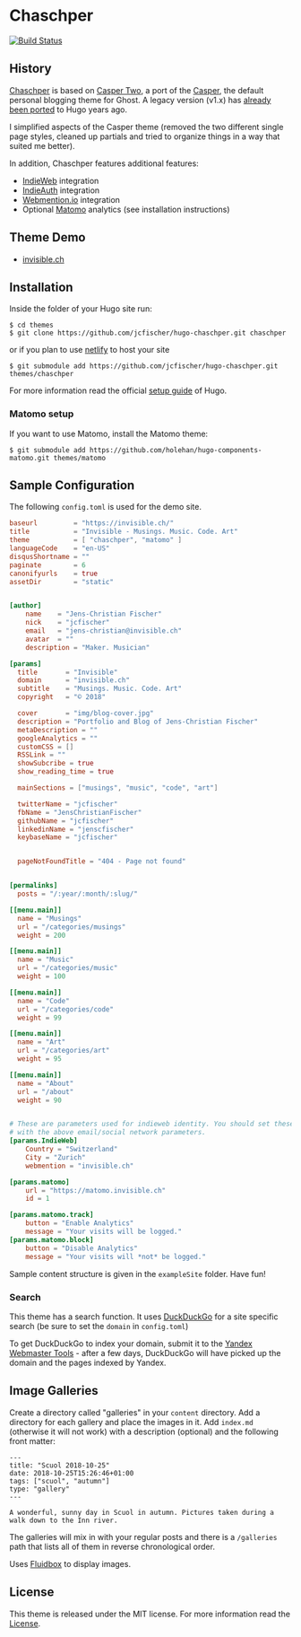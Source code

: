 # Chaschper

[![Build Status](https://travis-ci.org/jcfischer/hugo-chaschper.svg?branch=master)](https://travis-ci.org/jcfischer/hugo-chaschper)

## History 

[Chaschper](https://github.com/jcfischer/hugo-chascher) is based on [Casper Two](https://github.com/eueung/hugo-casper-two), a port of the [Casper](https://github.com/TryGhost/Casper), the default personal blogging theme for Ghost. A legacy version (v1.x) has [already been ported](https://github.com/vjeantet/hugo-theme-casper) to Hugo years ago.

I simplified aspects of the Casper theme (removed the two different single page styles, cleaned up
partials and tried to organize things in a way that suited me better).

In addition, Chaschper features additional features:

* [IndieWeb](https://indieweb.org) integration
* [IndieAuth](https://indieauth.org) integration
* [Webmention.io](https://webmention.io/) integration
* Optional [Matomo](https://matomo.org) analytics (see installation instructions)


## Theme Demo

- [invisible.ch](https://invisible.ch/)

## Installation

Inside the folder of your Hugo site run:

    $ cd themes
    $ git clone https://github.com/jcfischer/hugo-chaschper.git chaschper
    
or if you plan to use [netlify](https://netlify.com) to host your site
   
    $ git submodule add https://github.com/jcfischer/hugo-chaschper.git themes/chaschper
   

For more information read the official [setup guide](//gohugo.io/overview/installing/) of Hugo.

### Matomo setup

If you want to use Matomo, install the Matomo theme:

    $ git submodule add https://github.com/holehan/hugo-components-matomo.git themes/matomo

## Sample Configuration

The following `config.toml` is used for the demo site. 

```toml
baseurl         = "https://invisible.ch/"
title           = "Invisible - Musings. Music. Code. Art"
theme           = [ "chaschper", "matomo" ]
languageCode    = "en-US"
disqusShortname = ""
paginate        = 6
canonifyurls    = true
assetDir        = "static"


[author]
    name    = "Jens-Christian Fischer"
    nick    = "jcfischer"
    email   = "jens-christian@invisible.ch"
    avatar  = ""
    description = "Maker. Musician"

[params]
  title       = "Invisible"
  domain      = "invisible.ch"
  subtitle    = "Musings. Music. Code. Art"
  copyright   = "© 2018"

  cover       = "img/blog-cover.jpg"
  description = "Portfolio and Blog of Jens-Christian Fischer"
  metaDescription = ""
  googleAnalytics = ""
  customCSS = []
  RSSLink = ""
  showSubcribe = true
  show_reading_time = true

  mainSections = ["musings", "music", "code", "art"]

  twitterName = "jcfischer"
  fbName = "JensChristianFischer"
  githubName = "jcfischer"
  linkedinName = "jenscfischer"
  keybaseName = "jcfischer"


  pageNotFoundTitle = "404 - Page not found"


[permalinks]
  posts = "/:year/:month/:slug/"

[[menu.main]]
  name = "Musings"
  url = "/categories/musings"
  weight = 200

[[menu.main]]
  name = "Music"
  url = "/categories/music"
  weight = 100

[[menu.main]]
  name = "Code"
  url = "/categories/code"
  weight = 99

[[menu.main]]
  name = "Art"
  url = "/categories/art"
  weight = 95

[[menu.main]]
  name = "About"
  url = "/about"
  weight = 90


# These are parameters used for indieweb identity. You should set these along
# with the above email/social network parameters.
[params.IndieWeb]
    Country = "Switzerland"
    City = "Zurich"
    webmention = "invisible.ch"

[params.matomo]
    url = "https://matomo.invisible.ch"
    id = 1

[params.matomo.track]
    button = "Enable Analytics"
    message = "Your visits will be logged."
[params.matomo.block]
    button = "Disable Analytics"
    message = "Your visits will *not* be logged."
```

Sample content structure is given in the `exampleSite` folder. Have fun!

### Search

This theme has a search function. It uses [DuckDuckGo](https://duckduckgo.com) for a site
specific search (be sure to set the `domain` in `config.toml`)

To get DuckDuckGo to index your domain, submit it to the 
[Yandex Webmaster Tools](https://webmaster.yandex.com) -
after a few days, DuckDuckGo will have picked up the domain and the pages indexed by Yandex.

## Image Galleries

Create a directory called "galleries" in your `content` directory. Add a directory for each 
gallery and place the images in it. Add `index.md` (otherwise it will not work) with a
description (optional) and the following front matter:

    ---
    title: "Scuol 2018-10-25"
    date: 2018-10-25T15:26:46+01:00
    tags: ["scuol", "autumn"]
    type: "gallery"
    ---
    
    A wonderful, sunny day in Scuol in autumn. Pictures taken during a walk down to the Inn river.

The galleries will mix in with your regular posts and there is
a `/galleries` path that lists all of them in reverse chronological order.

Uses [Fluidbox](https://terrymun.github.io/Fluidbox/demo/index.html) to display images.


## License

This theme is released under the MIT license. For more information read the [License](//github.com/jcfischer/hugo-chaschper/blob/master/LICENSE.md).


